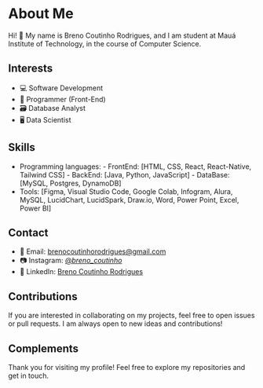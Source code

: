 # About Me

Hi! 👋 My name is Breno Coutinho Rodrigues, and I am student at Mauá Institute of Technology, in the course of Computer Science.

## Interests

- 💻 Software Development
- 📱 Programmer (Front-End)
- :card_file_box: Database Analyst
- 🖥️ Data Scientist


## Skills

- Programming languages:
      - FrontEnd: [HTML, CSS, React, React-Native, Tailwind CSS]
      - BackEnd: [Java, Python, JavaScript]
      - DataBase: [MySQL, Postgres, DynamoDB]      
- Tools: [Figma, Visual Studio Code, Google Colab, Infogram, Alura, MySQL, LucidChart, LucidSpark, Draw.io, Word, Power Point, Excel, Power BI]

## Contact

- 📧 Email: brenocoutinhorodrigues@gmail.com
- :camera: Instagram: [@_breno_coutinho_](https://www.instagram.com/_breno_coutinho_/)
- 💼 LinkedIn: [Breno Coutinho Rodrigues](https://www.linkedin.com/in/breno-coutinho-rodrigues-a65a5b27a/)

## Contributions

If you are interested in collaborating on my projects, feel free to open issues or pull requests. I am always open to new ideas and contributions!

## Complements

Thank you for visiting my profile! Feel free to explore my repositories and get in touch.


